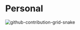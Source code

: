 # Personal


![github-contribution-grid-snake](https://user-images.githubusercontent.com/75934798/177515129-3f3ca972-c979-43bc-8538-718418aec817.gif)


<script src="https://open.spotify.com/embed-podcast/iframe-api/v1" async></script>
